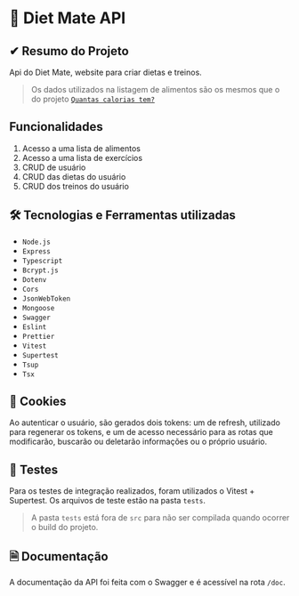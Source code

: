 # 📁 Diet Mate API

## ✔ Resumo do Projeto
Api do Diet Mate, website para criar dietas e treinos.

> Os dados utilizados na listagem de alimentos são os mesmos que o do projeto [``Quantas calorias tem?``](https://github.com/Yuji-Guilherme/Quantas-calorias-tem)

## Funcionalidades
1. Acesso a uma lista de alimentos
2. Acesso a uma lista de exercícios
3. CRUD de usuário
4. CRUD das dietas do usuário
5. CRUD dos treinos do usuário

## 🛠 Tecnologias e Ferramentas utilizadas
- ``Node.js``
- ``Express``
- ``Typescript``
- ``Bcrypt.js``
- ``Dotenv``
- ``Cors``
- ``JsonWebToken``
- ``Mongoose``
- ``Swagger``
- ``Eslint``
- ``Prettier``
- ``Vitest``
- ``Supertest``
- ``Tsup``
- ``Tsx``

## 🍪 Cookies
Ao autenticar o usuário, são gerados dois tokens: um de refresh, utilizado para regenerar os tokens, e um de acesso necessário para as rotas que modificarão, buscarão ou deletarão informações ou o próprio usuário.

## 🧪 Testes
Para os testes de integração realizados, foram utilizados o Vitest + Supertest. Os arquivos de teste estão na pasta ``tests``.

> A pasta ``tests`` está fora de ``src`` para não ser compilada quando ocorrer o build do projeto.

## 🗎 Documentação
A documentação da API foi feita com o Swagger e é acessível na rota ``/doc``.
